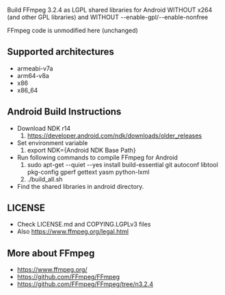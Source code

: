 Build FFmpeg 3.2.4 as LGPL shared libraries for Android WITHOUT x264 (and other GPL libraries) and WITHOUT --enable-gpl/--enable-nonfree

FFmpeg code is unmodified here (unchanged)

Supported architectures
----
* armeabi-v7a
* arm64-v8a
* x86
* x86_64

Android Build Instructions
----
* Download NDK r14 
  1. https://developer.android.com/ndk/downloads/older_releases
* Set environment variable
  1. export NDK={Android NDK Base Path}
* Run following commands to compile FFmpeg for Android
  1. sudo apt-get --quiet --yes install build-essential git autoconf libtool pkg-config gperf gettext yasm python-lxml
  2. ./build_all.sh
* Find the shared libraries in android directory.

LICENSE
----
* Check LICENSE.md and COPYING.LGPLv3 files
* Also https://www.ffmpeg.org/legal.html
  
More about FFmpeg
----
* https://www.ffmpeg.org/
* https://github.com/FFmpeg/FFmpeg
* https://github.com/FFmpeg/FFmpeg/tree/n3.2.4
